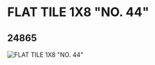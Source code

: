 # FLAT TILE 1X8 "NO. 44"
## 24865
![FLAT TILE 1X8 "NO. 44"](https://lc-www-live-s.legocdn.com/media/bricks/5/2/6135307.jpg)